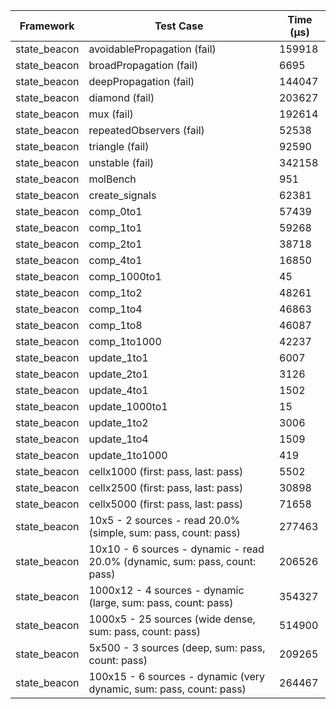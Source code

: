 | Framework | Test Case | Time (μs) |
| --- | --- | --- |
| state_beacon | avoidablePropagation (fail) | 159918 |
| state_beacon | broadPropagation (fail) | 6695 |
| state_beacon | deepPropagation (fail) | 144047 |
| state_beacon | diamond (fail) | 203627 |
| state_beacon | mux (fail) | 192614 |
| state_beacon | repeatedObservers (fail) | 52538 |
| state_beacon | triangle (fail) | 92590 |
| state_beacon | unstable (fail) | 342158 |
| state_beacon | molBench | 951 |
| state_beacon | create_signals | 62381 |
| state_beacon | comp_0to1 | 57439 |
| state_beacon | comp_1to1 | 59268 |
| state_beacon | comp_2to1 | 38718 |
| state_beacon | comp_4to1 | 16850 |
| state_beacon | comp_1000to1 | 45 |
| state_beacon | comp_1to2 | 48261 |
| state_beacon | comp_1to4 | 46863 |
| state_beacon | comp_1to8 | 46087 |
| state_beacon | comp_1to1000 | 42237 |
| state_beacon | update_1to1 | 6007 |
| state_beacon | update_2to1 | 3126 |
| state_beacon | update_4to1 | 1502 |
| state_beacon | update_1000to1 | 15 |
| state_beacon | update_1to2 | 3006 |
| state_beacon | update_1to4 | 1509 |
| state_beacon | update_1to1000 | 419 |
| state_beacon | cellx1000 (first: pass, last: pass) | 5502 |
| state_beacon | cellx2500 (first: pass, last: pass) | 30898 |
| state_beacon | cellx5000 (first: pass, last: pass) | 71658 |
| state_beacon | 10x5 - 2 sources - read 20.0% (simple, sum: pass, count: pass) | 277463 |
| state_beacon | 10x10 - 6 sources - dynamic - read 20.0% (dynamic, sum: pass, count: pass) | 206526 |
| state_beacon | 1000x12 - 4 sources - dynamic (large, sum: pass, count: pass) | 354327 |
| state_beacon | 1000x5 - 25 sources (wide dense, sum: pass, count: pass) | 514900 |
| state_beacon | 5x500 - 3 sources (deep, sum: pass, count: pass) | 209265 |
| state_beacon | 100x15 - 6 sources - dynamic (very dynamic, sum: pass, count: pass) | 264467 |
